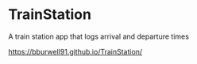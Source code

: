 # TrainStation
A train station app that logs arrival and departure times

https://bburwell91.github.io/TrainStation/
